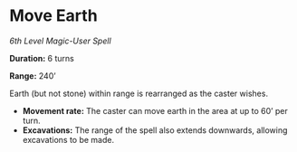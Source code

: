 # Move Earth

*6th Level Magic-User Spell*

**Duration:** 6 turns

**Range:** 240’

Earth (but not stone) within range is rearranged as the caster wishes.

- **Movement rate:** The caster can move earth in the area at up to 60’ per turn.
- **Excavations:** The range of the spell also extends downwards, allowing excavations to be made.
